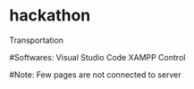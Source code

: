 # hackathon
Transportation

#Softwares:
Visual Studio Code
XAMPP Control

#Note:
Few pages are not connected to server

